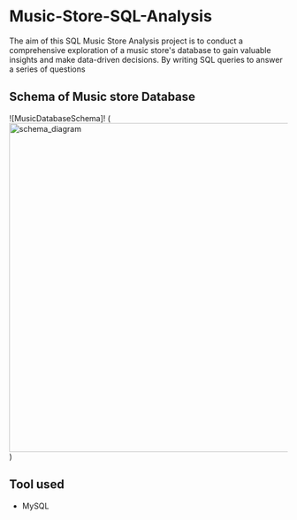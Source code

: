 #  Music-Store-SQL-Analysis
The aim of this SQL Music Store Analysis project is to conduct a comprehensive exploration of a music store's database to gain valuable insights and make data-driven decisions. By writing SQL queries to answer a series of questions

##  Schema of Music store Database
![MusicDatabaseSchema]!
(<img width="594" alt="schema_diagram" src="https://github.com/prakash-cmyk/Music-Store-Analysis-/assets/85874208/40356ab1-c7c1-4220-89b4-5e424a1b533d"> )

##  Tool used
- MySQL
